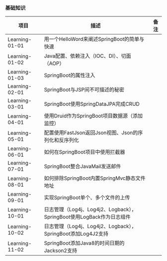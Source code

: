 ### 基础知识
 项目                | 描述           | 备注  
 ----|------|----
 Learning-01-01      | 用一个HelloWord来阐述SpringBoot的简单与快速 |  
 Learning-01-02      | Java配置、依赖注入（IOC、DI）、切面（AOP） |  
 Learning-01-03      | SpringBoot的属性注入 |  
 Learning-02-01      | SpringBoot与JSP间不可描述的秘密      |    
 Learning-03-01      | SpringBoot使用SpringDataJPA完成CRUD      |     
 Learning-04-01      | 使用Druid作为SpringBoot项目数据源（添加监控）      |     
 Learning-05-01      | 配置使用FastJson返回Json视图、Json的序列化和反序列化      |     
 Learning-06-01      | 如何在SpringBoot项目中使用拦截器      |     
 Learning-07-01      | SpringBoot整合JavaMail发送邮件      |     
 Learning-08-01      | 如何排除SpringBoot内置SpringMvc静态文件地址      |     
 Learning-09-01      | 实现SpringBoot单个、多个文件的上传      |     
 Learning-10-01      | 日志管理（Log4j、Log4j2、Logback），SpringBoot使用LogBack作为日志组件      |    
 Learning-10-02      | 日志管理（Log4j、Log4j2、Logback），SpringBoot添加Log4J2支持      |  
 Learning-11-02      | SpringBoot添加Java8的时间日期的Jackson2支持      |  
